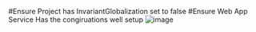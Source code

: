 #Ensure Project has InvariantGlobalization set to false
#Ensure Web App Service Has the congiruations well setup
![image](https://github.com/keshavksingh/StoreWebAPIApplication/assets/41631964/099202c1-1a41-4b48-8253-ddc76acbdd11)
